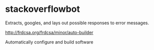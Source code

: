 # stackoverflowbot
Extracts, googles, and lays out possible responses to error messages.

http://frdcsa.org/frdcsa/minor/auto-builder

<system>
  <title>
    Auto-Builder
    <!-- What it is called. Short. Easy to remember. Relevant. -->
  </title>
  <acronym-expansion>
    <!-- If it is an acronym, what does it expand to? -->
  </acronym-expansion>
  <slogan>
    <!-- What if any is the slogan? -->
  </slogan>
  <pi>
    <!-- Who is Principle Investigator? -->
  </pi>
  <short-description>
    Automatically configure and build software
    <!-- "This system is a system that ..."

	 Syntactic  controls: The $title  system is  a (system  for)? "..."
	 Tag line, under 70 characters, do not puncuate end.
	 
	 Semantic controls:  Purpose of  short-description is to  provide a
	 one  line  summary that  gives  some  indication  of the  system's
	 capabilities  for  things  like  apt.   It is  equivalent  to  the
	 short-desc from the Debian control file.

	 QUOTED FROM DEBIAN POLICY

	 3.4.1 The single line synopsis

	 The single line synopsis should be kept brief - certainly under 80
	 characters.

	 Do not include the package  name in the synopsis line. The display
	 software knows how to display this already, and you do not need to
	 state it. Remember  that in many situations the  user may only see
	 the synopsis line - make it  as informative as you can.

	 (Answers question .)
    -->
  </short-description>
  <medium-description>
    This program builds software, using make, finds the appropriate
    libraries, etc.  loads them and then installs.
    <!-- Similar to extended description for Debian.
	 
	 QUOTED FROM DEBIAN POLICY

	 3.4.2 The extended description

	 Do not try to continue  the single line synopsis into the extended
	 description.  This   will  not   work  correctly  when   the  full
	 description  is  displayed, and  makes  no  sense  where only  the
	 summary (the single line synopsis) is available.

	 The extended description should describe what the package does and
	 how  it relates  to  the rest  of  the system  (in  terms of,  for
	 example, which subsystem it is which part of).

	 The description field  needs to make sense to  anyone, even people
	 who  have  no idea  about  any of  the  things  the package  deals
	 with.[6]
    -->
    <summary>
      <!-- What does the system do? -->
    </summary>
    <relationship>
      <!-- What is the relation to the rest of the FRDCSA? -->
    </relationship>
    <lay-description>
      <!-- Give a non-technical description of what the system does. -->
    </lay-description>
  </medium-description>
  <long-description>
    <intro>
      <!-- Long  description goes on  the codebase  website as  the Project
	   Description.  One  or more  paragraphs that gives  very detailed
	   information about the project or codebase.
      -->
    </intro>
    <provides>
      <!-- What does package do technically? -->
      <capability>
      </capability>
    </provides>
    <relationships>
      <!-- What is the technical relation to FRDCSA subsystems? -->
      <subsystems>
      </subsystems>
      <supersystems>
      </supersystems>
      <package-dependencies>
	<!-- What Debian packages does this depend on? -->
      </package-dependencies>
      <other-dependencies>
	<!-- What codebases does this depend on? -->
      </other-dependencies>
    </relationships>
    <technical-description>
      <!-- Give a detailed technical description. -->
    </technical-description>
    <relevant-information>
      <!-- Give any other relevant information. -->
    </relevant-information>
    <conclusion>
    </conclusion>
    <links>
      <link>
      </link>
    </links>
  </long-description>
</system>
